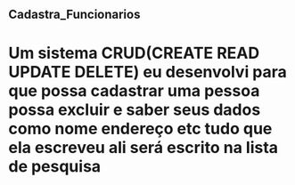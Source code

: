 ## Cadastra_Funcionarios
# Um sistema CRUD(CREATE READ UPDATE DELETE) eu desenvolvi para que possa cadastrar uma pessoa possa excluir e saber seus dados como nome endereço etc tudo que ela escreveu ali será escrito na lista de pesquisa 
